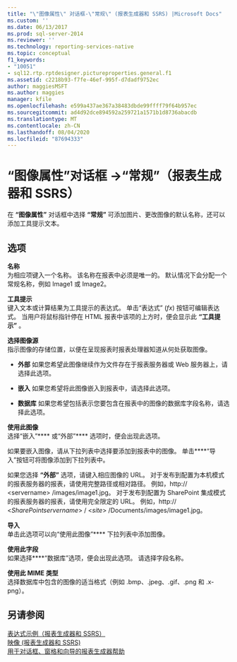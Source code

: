 ```yaml
---
title: "\"图像属性\" 对话框-\"常规\" (报表生成器和 SSRS) |Microsoft Docs"
ms.custom: ''
ms.date: 06/13/2017
ms.prod: sql-server-2014
ms.reviewer: ''
ms.technology: reporting-services-native
ms.topic: conceptual
f1_keywords:
- "10051"
- sql12.rtp.rptdesigner.pictureproperties.general.f1
ms.assetid: c2218b93-f7fe-46ef-995f-d7dadf9752ec
author: maggiesMSFT
ms.author: maggies
manager: kfile
ms.openlocfilehash: e599a437ae367a38483dbde99ffff79f64b957ec
ms.sourcegitcommit: ad4d92dce894592a259721a1571b1d8736abacdb
ms.translationtype: MT
ms.contentlocale: zh-CN
ms.lasthandoff: 08/04/2020
ms.locfileid: "87694333"
---
```

# <a name="image-properties-dialog-box-general-report-builder-and-ssrs"></a>“图像属性”对话框 -&gt;“常规”（报表生成器和 SSRS）
  在 **“图像属性”** 对话框中选择 **“常规”** 可添加图片、更改图像的默认名称，还可以添加工具提示文本。  
  
## <a name="options"></a>选项  
 **名称**  
 为相应项键入一个名称。 该名称在报表中必须是唯一的。 默认情况下会分配一个常规名称，例如 Image1 或 Image2。  
  
 **工具提示**  
 键入文本或计算结果为工具提示的表达式。 单击“表达式” (*fx*) 按钮可编辑表达式。 当用户将鼠标指针停在 HTML 报表中该项的上方时，便会显示此 **“工具提示”** 。  
  
 **选择图像源**  
 指示图像的存储位置，以便在呈现报表时报表处理器知道从何处获取图像。  
  
-   **外部** 如果您希望此图像继续作为文件存在于报表服务器或 Web 服务器上，请选择此选项。  
  
-   **嵌入** 如果您希望将此图像嵌入到报表中，请选择此选项。  
  
-   **数据库** 如果您希望包括表示您要包含在报表中的图像的数据库字段名称，请选择此选项。  
  
 **使用此图像**  
 选择“嵌入”**** 或“外部”**** 选项时，便会出现此选项。  
  
 如果要嵌入图像，请从下拉列表中选择要添加到报表中的图像。 单击****“导入”按钮可将图像添加到下拉列表中。  
  
 如果您选择 **“外部”** 选项，请键入相应图像的 URL。 对于发布到配置为本机模式的报表服务器的报表，请使用完整路径或相对路径。 例如，http:// \<servername> /images/image1.jpg。 对于发布到配置为 SharePoint 集成模式的报表服务器的报表，请使用完全限定的 URL。 例如，http:// \<*SharePointservername*> / \<*site*> /Documents/images/image1.jpg。  
  
 **导入**  
 单击此选项可以向“使用此图像”**** 下拉列表中添加图像。  
  
 **使用此字段**  
 如果选择****“数据库”选项，便会出现此选项。 请选择字段名称。  
  
 **使用此 MIME 类型**  
 选择数据库中包含的图像的适当格式（例如 .bmp、.jpeg、.gif、.png 和 .x-png）。  
  
## <a name="see-also"></a>另请参阅  
 [表达式示例（报表生成器和 SSRS）](report-design/expression-examples-report-builder-and-ssrs.md)   
 [映像 &#40;报表生成器和 SSRS&#41;](report-design/images-report-builder-and-ssrs.md)   
 [用于对话框、窗格和向导的报表生成器帮助](../../2014/reporting-services/report-builder-help-for-dialog-boxes-panes-and-wizards.md)  
  
  
